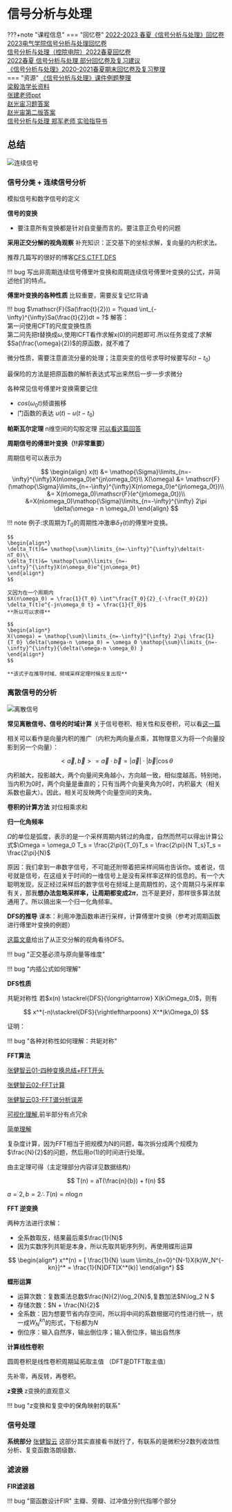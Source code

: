 # 信号分析与处理

???+note "课程信息"
     === "回忆卷"
        [2022-2023 春夏《信号分析与处理》回忆卷](https://www.cc98.org/topic/5638145)<br>
        [2023电气学院信号分析与处理回忆卷](https://www.cc98.org/topic/5637543)<br>
        [信号分析与处理（控院电院）2022春夏回忆卷](https://www.cc98.org/topic/5352194)<br>
        [2022春夏 信号分析与处理 部分回忆卷及复习建议](https://www.cc98.org/topic/5352226)<br>
        [《信号分析与处理》2020-2021春夏期末回忆卷及复习整理](https://www.cc98.org/topic/5111712)<br>
     === "资源"
        [《信号分析与处理》课件例题整理](https://www.cc98.org/topic/5642928)<br>
        [梁毅浩学长资料](https://www.cc98.org/topic/5111712)<br>
        [张建老师ppt](https://www.cc98.org/topic/5621768/postid/822283147)<br>
        [赵光宙习题答案](https://wenku.baidu.com/view/c80a2f629b6648d7c1c746e5.html?_wkts_=1706713380659)<br>
        [赵光宙第二版答案](https://www.cc98.org/topic/4838843)<br>
        [信号分析与处理 郑军老师 实验指导书](https://www.cc98.org/topic/3930519)<br>
    


## 总结
![连续信号](https://philfan-pic.oss-cn-beijing.aliyuncs.com/img/%E8%BF%9E%E7%BB%AD%E4%BF%A1%E5%8F%B7.svg)


### 信号分类 + 连续信号分析

模拟信号和数字信号的定义


**信号的变换**
- 要注意所有变换都是针对自变量而言的。要注意正负号的问题



**采用正交分解的视角观察**
补充知识：正交基下的坐标求解，复向量的内积求法。

推荐几篇写的很好的博客[CFS](https://zhuanlan.zhihu.com/p/418211643),[CTFT](https://zhuanlan.zhihu.com/p/418220682),[DFS](https://zhuanlan.zhihu.com/p/418221087)

!!! bug
    写出非周期连续信号傅里叶变换和周期连续信号傅里叶变换的公式，并简述他们的特点。

**傅里叶变换的各种性质**
比较重要，需要反复记忆背诵

!!! bug 
    $\mathscr{F}(Sa(\frac{t}{2})) = ?\quad \int_{-\infty}^{\infty}Sa(\frac{t}{2})dt = ?$
    解答：<br>第一问使用CFT的尺度变换性质<br>第二问先把t替换成$\omega$,使用ICFT看作求解x(0)的问题即可.所以任务变成了求解$Sa(\frac{\omega}{2})$的原函数，就不难了

微分性质，需要注意直流分量的处理；注意突变的信号求导时候要写$\delta(t-t_0)$

最保险的方法是把原函数的解析表达式写出来然后一步一步求微分


各种常见信号傅里叶变换需要记住

- $cos(\omega_0 t)$频谱搬移
- 门函数的表达 $u(t) - u(t-t_0)$


**帕斯瓦尔定理**
n维空间的勾股定理
[可以看这篇回答](https://www.zhihu.com/question/326625744/answer/3074587071)

**周期信号的傅里叶变换（!!非常重要）**

周期信号可以表示为

$$
\begin{align}
x(t) &= \mathop{\Sigma}\limits_{n=-\infty}^{\infty}X(n\omega_0)e^{jn\omega_0t}\\
X(\omega) &= \mathscr{F}(\mathop{\Sigma}\limits_{n=-\infty}^{\infty}X(n\omega_0)e^{jn\omega_0t})\\
&= X(n\omega_0)\mathscr{F}(e^{jn\omega_0t})\\
&=X(n\omega_0)\mathop{\Sigma}\limits_{n=-\infty}^{\infty} 2\pi \delta(\omega - n \omega_0)
\end{align}
$$

!!! note 例子:求周期为$T_0$的周期性冲激串$\delta_T(t)$的傅里叶变换。

    $$
    \begin{align*}
    \delta_T(t)&= \mathop{\sum}\limits_{n=-\infty}^{\infty}\delta(t-nT_0)\\
    \delta_T(t)&= \mathop{\sum}\limits_{n=-\infty}^{\infty}X(n\omega_0)e^{jn\omega_0t}
    \end{align*}
    $$

    又因为在一个周期内
    $X(n\omega_0) = \frac{1}{T_0} \int^\frac{T_0}{2}_{-\frac{T_0}{2}} \delta_T(t)e^{-jn\omega_0 t} = \frac{1}{T_0}$
    **所以可以求得**

    $$
    \begin{align*}
    X(\omega) = \mathop{\sum}\limits_{n=-\infty}^{\infty} 2\pi \frac{1}{T_0} \delta(\omega-n \omega_0) = \omega_0 \mathop{\sum}\limits_{n=-\infty}^{\infty}{\delta(\omega-n \omega_0) }
    \end{align*}
    $$
    
    **该式子在推导时域、频域采样定理时候反复出现**


### 离散信号的分析

![离散信号](https://philfan-pic.oss-cn-beijing.aliyuncs.com/img/%E7%A6%BB%E6%95%A3%E4%BF%A1%E5%8F%B7.svg)


**常见离散信号、信号的时域计算**
关于信号卷积、相关性和反卷积，可以看[这一篇](https://zhuanlan.zhihu.com/p/196786958)

相关可以看作是向量内积的推广（内积为两向量点乘，其物理意义为将一个向量投影到另一个向量）：

$$
<\vec{a},\vec{b}> = \vec{a} \cdot \vec{b} = |\vec{a}| \cdot |\vec{b}| \cos \theta
$$

内积越大，投影越大，两个向量间夹角越小，方向越一致，相似度越高。特别地，当内积为0时，两个向量是垂直的；只有当两个向量夹角为0时，内积最大（相关系数也最大）。因此，相关可反映两个向量空间的夹角。


**卷积的计算方法**
对位相乘求和

**归一化角频率**

$\Omega$的单位是弧度，表示的是一个采样周期内转过的角度，自然而然可以得出计算公式$\Omega = \omega_0 T_s = \frac{2\pi}{T_0}T_s = \frac{2\pi}{N T_s}T_s = \frac{2\pi}{N}$

原因：我们拿到一串数字信号，不可能还附带着把采样间隔也告诉你。或者说，信号就是信号，在这组关于时间的一维信号上是没有采样率这样的信息的。有一个大聪明发现，反正经过采样后的数字信号在频域上是周期性的，这个周期只与采样率有关，那我**想办法忽略采样率，让周期都变成$2\pi$**，岂不是更好，那样很多算法就通用了。所以搞出来一个归一化角频率。

**DFS的推导**
课本：利用冲激函数串进行采样，计算傅里叶变换（参考对周期函数进行傅里叶变换的例题）

[这篇文章](https://zhuanlan.zhihu.com/p/418221087)给出了从正交分解的视角看待DFS。


!!! bug "正交基必须与原向量等维度"

!!! bug "内插公式如何理解"


**DFS性质**

共轭对称性
若$x(n) \stackrel{DFS}{\longrightarrow} X(k\Omega_0)$，则有

$$
x^*(-n)\stackrel{DFS}{\rightleftharpoons} X^*(k\Omega_0)
$$

证明：

!!! bug "各种对称性如何理解：共轭对称"

**FFT算法**

[张健智云01-四种变换总结+FFT开头](https://vod.cmc.zju.edu.cn/default/2024/04/25/31e3e7edf9545c28bd0b4662d92b7bb3_1920_1080.mp4?auth_key=1718711773-0-0-770f3dc5eb4dc4974c8488d614155b80&t=636426-1718697487-4cbc4d619c41b4ee4b763e161565061a)

[张健智云02-FFT计算](https://vod.cmc.zju.edu.cn/default/2024/05/09/b83939657f5025d61f36c484fa1c8b2e_1920_1080.mp4?auth_key=1718712318-0-0-b617cdf8ed64cf6f52632bb39f87c02d&t=636426-1718697921-5e4148b13c439b8655a2e0a039f4a074)

[张健智云03-FFT谱分析误差](https://vod.cmc.zju.edu.cn/default/2024/05/11/2d522960da558ee3491a97e579c5b7e9_1920_1080.mp4?auth_key=1718713123-0-0-30f5c00809c6639de3343e4880648339&t=636426-1718698726-5a32d3c63d6fcdbcc20bf9879fa659d2)



[可视化理解](https://www.bilibili.com/video/BV1za411F76U),前半部分有点冗余

[简单理解](https://www.bilibili.com/video/BV1Rb4y1Z72j)

复杂度计算，因为FFT相当于把规模为N的问题，每次拆分成两个规模为$\frac{N}{2}$的问题，然后用$o(1)$的时间进行处理。

由主定理可得（主定理部分内容详见数据结构）

$$
T(n) = aT(\frac{n}{b}) + f(n)
$$

$a = 2, b = 2 \therefore T(n) = n\log n$


**FFT 逆变换**

两种方法进行求解：
* 全系数取反，结果最后乘$\frac{1}{N}$
* 因为实数序列共轭是本身，所以先取共轭序列列，再使用蝶形运算

$$
\begin{align*}
 x^*(n) = [ \frac{1}{N} \sum \limits_{n=0}^{N-1}X(k)W_N^{-kn}]^* = \frac{1}{N}DFT[X^*(k)] 
\end{align*}
$$


**蝶形运算**
- 运算次数：复数乘法总数$\frac{N}{2}\log_2{N}$,复数加法$N\log_2 N $
- 存储次数：$N + \frac{N}{2}$
- 全系数：因为想要节省内存空间，所以将中间的系数根据可约性进行统一，统一成$W_N^{kn}$的形式，下标都为$N$
- 倒位序：输入自然序，输出倒位序；输入倒位序，输出自然序

**计算线性卷积**

圆周卷积是线性卷积周期延拓取主值
（DFT是DTFT取主值）

先补零，再反转，再卷积。



**z变换**
z变换的直观意义

!!! bug "z变换和复变中的保角映射的联系"


### 信号处理

**系统部分**
[张健智云](https://vod.cmc.zju.edu.cn/default/2024/05/16/018231e133b1fe4dd793dd3ac9182714_1920_1080.mp4?auth_key=1718713170-0-0-523036fad9a613322d4ff4d85ff0cd55&t=636426-1718698772-3fd1aea60633bbede2412ad2a2ec047d)
这部分其实直接看书就行了，有联系的是微积分2数列收敛性分析、复变函数洛朗级数、


### 滤波器


**FIR滤波器**


!!! bug "窗函数设计FIR"
    主瓣、旁瓣、过冲值分别代指哪个部分